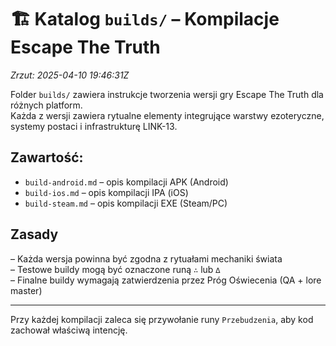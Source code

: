# 🏗️ Katalog `builds/` – Kompilacje Escape The Truth
*Zrzut: 2025-04-10 19:46:31Z*

Folder `builds/` zawiera instrukcje tworzenia wersji gry Escape The Truth dla różnych platform.  
Każda z wersji zawiera rytualne elementy integrujące warstwy ezoteryczne, systemy postaci i infrastrukturę LINK-13.

## Zawartość:

- `build-android.md` – opis kompilacji APK (Android)
- `build-ios.md` – opis kompilacji IPA (iOS)
- `build-steam.md` – opis kompilacji EXE (Steam/PC)

## Zasady

– Każda wersja powinna być zgodna z rytuałami mechaniki świata  
– Testowe buildy mogą być oznaczone runą `∴` lub `∆`  
– Finalne buildy wymagają zatwierdzenia przez Próg Oświecenia (QA + lore master)

---

Przy każdej kompilacji zaleca się przywołanie runy `Przebudzenia`, aby kod zachował właściwą intencję.
